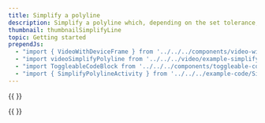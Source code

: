 ```yaml
---
title: Simplify a polyline
description: Simplify a polyline which, depending on the set tolerance, reduces the amount of coordinates needed to create the polyline.
thumbnail: thumbnailSimplifyLine
topic: Getting started
prependJs:
  - "import { VideoWithDeviceFrame } from '../../../components/video-with-device-frame'"
  - "import videoSimplifyPolyline from '../../../video/example-simplify-polyline-javaservice.mp4'"
  - "import ToggleableCodeBlock from '../../../components/toggleable-code-block'"
  - "import { SimplifyPolylineActivity } from '../../../example-code/SimplifyPolylineActivity.js'"
---
```


{{
  <VideoWithDeviceFrame 
    videoFile={videoSimplifyPolyline}
    rotation="horizontal"
    device="pixel-2"
  />
}}

<!-- Any notes about this example would go here.  -->

{{
  <ToggleableCodeBlock 
    codeSnippet={SimplifyPolylineActivity}
  />
}}
